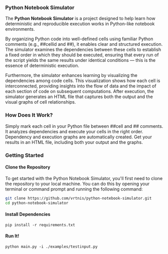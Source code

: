 ### Python Notebook Simulator

The **Python Notebook Simulator** is a project designed to help learn how deterministic and reproducible execution works in Python-like notebook environments.

By organizing Python code into well-defined cells using familiar Python comments (e.g., ##cellid and ##), it enables clear and structured execution. The simulator examines the dependencies between these cells to establish a fixed order in which they should be executed, ensuring that every run of the script yields the same results under identical conditions — this is the essence of deterministic execution.

Furthermore, the simulator enhances learning by visualizing the dependencies among code cells. This visualization shows how each cell is interconnected, providing insights into the flow of data and the impact of each section of code on subsequent computations. After execution, the simulator generates an HTML file that captures both the output and the visual graphs of cell relationships. 

### How Does It Work?

Simply mark each cell in your Python file between ##cell and ## comments. It analyzes dependencies and execute your cells in the right order. Dependency and execution graphs are automatically created. Get your results in an HTML file, including both your output and the graphs.


### Getting Started

#### Clone the Repository

To get started with the Python Notebook Simulator, you'll first need to clone the repository to your local machine. You can do this by opening your terminal or command prompt and running the following command:

```bash
git clone https://github.com/vrtnis/python-notebook-simulator.git
cd python-notebook-simulator
```


#### Install Dependencies 

```
pip install -r requirements.txt
```

#### Run It!

```
python main.py -i ./examples/testinput.py
```

